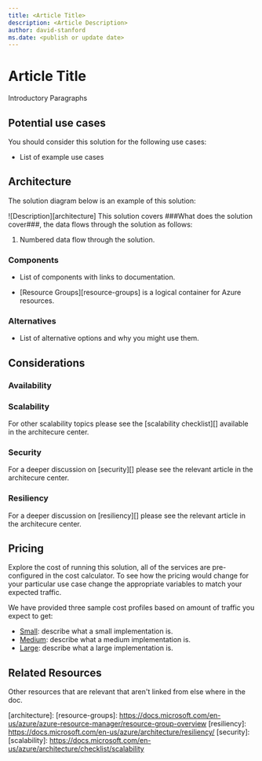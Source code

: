 ```yaml
---
title: <Article Title>
description: <Article Description>
author: david-stanford
ms.date: <publish or update date>
---
```

# Article Title

Introductory Paragraphs

## Potential use cases

You should consider this solution for the following use cases:

* List of example use cases

## Architecture

The solution diagram below is an example of this solution:

![Description][architecture]
This solution covers ###What does the solution cover###, the data flows through the solution as follows:

1. Numbered data flow through the solution.

### Components

* List of components with links to documentation.

* [Resource Groups][resource-groups] is a logical container for Azure resources.

### Alternatives

* List of alternative options and why you might use them.

## Considerations

### Availability

### Scalability

For other scalability topics please see the  [scalability checklist][] available in the architecure center.

### Security

For a deeper discussion on [security][] please see the relevant article in the architecure center.

### Resiliency

For a deeper discussion on [resiliency][] please see the relevant article in the architecure center.

## Pricing

Explore the cost of running this solution, all of the services are pre-configured in the cost calculator.  To see how the pricing would change for your particular use case change the appropriate variables to match your expected traffic.

We have provided three sample cost profiles based on amount of traffic you expect to get:

* [Small][small-pricing]: describe what a small implementation is.
* [Medium][medium-pricing]: describe what a medium implementation is.
* [Large][large-pricing]: describe what a large implementation is.

## Related Resources

Other resources that are relevant that aren't linked from else where in the doc.

<!-- links -->
[small-pricing]: https://azure.com/e/
[medium-pricing]: https://azure.com/e/
[large-pricing]: https://azure.com/e/
[architecture]:
[resource-groups]: https://docs.microsoft.com/en-us/azure/azure-resource-manager/resource-group-overview
[resiliency]: https://docs.microsoft.com/en-us/azure/architecture/resiliency/
[security]:
[scalability]: https://docs.microsoft.com/en-us/azure/architecture/checklist/scalability